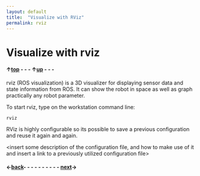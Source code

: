 ```yaml
---
layout: default
title:  "Visualize with RViz"
permalink: rviz
---
```


# Visualize with rviz

#### &uarr;[top](main_menu) - - - &uarr;[up](ix_doing_more) - - -

rviz (ROS visualization) is a 3D visualizer for displaying sensor data and state information from ROS. It can show the robot in space as well as graph practically any robot parameter.

To start rviz, type on the workstation command line:

  `rviz`

RViz is highly configurable so its possible to save a previous configuration and reuse it again and again.

<insert some description of the configuration file, and how to make use of it and insert a link to a previously utilized configuration file>

#### &larr;[back](workstation_setup)- - - - - - - - - - [next](fiducials)&rarr;
